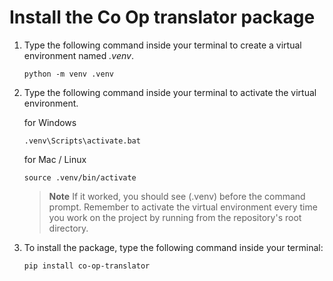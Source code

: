 # Install the Co Op translator package

1. Type the following command inside your terminal to create a virtual environment named *.venv*.

    ```console
    python -m venv .venv
    ```

1. Type the following command inside your terminal to activate the virtual environment.

    for Windows

    ```console
    .venv\Scripts\activate.bat
    ```

    for Mac / Linux

    ```console
    source .venv/bin/activate
    ```

    > **Note**
    > If it worked, you should see (.venv) before the command prompt. Remember to activate the virtual environment every time you work on the project by running from the repository's root directory.

1. To install the package, type the following command inside your terminal:

    ```console
    pip install co-op-translator
    ```
